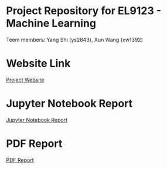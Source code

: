 # Project Repository for EL9123 - Machine Learning 
Teem members: Yang Shi (ys2843), Xun Wang (xw1392) 

# Website Link 
[Project Website](http://el9123finalproject.godwinxunwang.com)

# Jupyter Notebook Report 
[Jupyter Notebook Report](https://github.com/godwinxunwang/el9123-project/blob/master/Machine%20Learning%20Final%20Project.ipynb)

# PDF Report 
[PDF Report](https://github.com/godwinxunwang/el9123-project/blob/master/Machine%2BLearning%2BFinal%2BProject.pdf)
